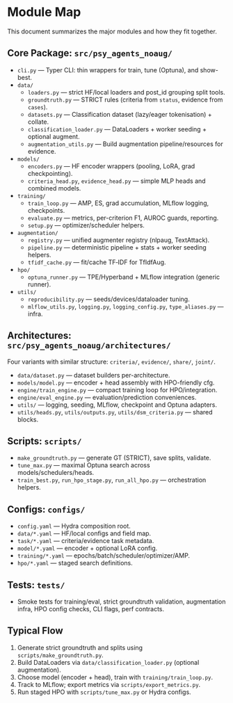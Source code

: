 # Module Map

This document summarizes the major modules and how they fit together.

## Core Package: `src/psy_agents_noaug/`

- `cli.py` — Typer CLI: thin wrappers for train, tune (Optuna), and show-best.
- `data/`
  - `loaders.py` — strict HF/local loaders and post_id grouping split tools.
  - `groundtruth.py` — STRICT rules (criteria from `status`, evidence from `cases`).
  - `datasets.py` — Classification dataset (lazy/eager tokenisation) + collate.
  - `classification_loader.py` — DataLoaders + worker seeding + optional augment.
  - `augmentation_utils.py` — Build augmentation pipeline/resources for evidence.
- `models/`
  - `encoders.py` — HF encoder wrappers (pooling, LoRA, grad checkpointing).
  - `criteria_head.py`, `evidence_head.py` — simple MLP heads and combined models.
- `training/`
  - `train_loop.py` — AMP, ES, grad accumulation, MLflow logging, checkpoints.
  - `evaluate.py` — metrics, per-criterion F1, AUROC guards, reporting.
  - `setup.py` — optimizer/scheduler helpers.
- `augmentation/`
  - `registry.py` —  unified augmenter registry (nlpaug, TextAttack).
  - `pipeline.py` — deterministic pipeline + stats + worker seeding helpers.
  - `tfidf_cache.py` — fit/cache TF‑IDF for TfIdfAug.
- `hpo/`
  - `optuna_runner.py` — TPE/Hyperband + MLflow integration (generic runner).
- `utils/`
  - `reproducibility.py` — seeds/devices/dataloader tuning.
  - `mlflow_utils.py`, `logging.py`, `logging_config.py`, `type_aliases.py` — infra.

## Architectures: `src/psy_agents_noaug/architectures/`

Four variants with similar structure: `criteria/`, `evidence/`, `share/`, `joint/`.

- `data/dataset.py` — dataset builders per-architecture.
- `models/model.py` — encoder + head assembly with HPO-friendly cfg.
- `engine/train_engine.py` — compact training loop for HPO/integration.
- `engine/eval_engine.py` — evaluation/prediction conveniences.
- `utils/` — logging, seeding, MLflow, checkpoint and Optuna adapters.
- `utils/heads.py`, `utils/outputs.py`, `utils/dsm_criteria.py` — shared blocks.

## Scripts: `scripts/`

- `make_groundtruth.py` — generate GT (STRICT), save splits, validate.
- `tune_max.py` — maximal Optuna search across models/schedulers/heads.
- `train_best.py`, `run_hpo_stage.py`, `run_all_hpo.py` — orchestration helpers.

## Configs: `configs/`

- `config.yaml` — Hydra composition root.
- `data/*.yaml` — HF/local configs and field map.
- `task/*.yaml` — criteria/evidence task metadata.
- `model/*.yaml` — encoder + optional LoRA config.
- `training/*.yaml` — epochs/batch/scheduler/optimizer/AMP.
- `hpo/*.yaml` — staged search definitions.

## Tests: `tests/`

- Smoke tests for training/eval, strict groundtruth validation, augmentation infra,
  HPO config checks, CLI flags, perf contracts.

## Typical Flow

1. Generate strict groundtruth and splits using `scripts/make_groundtruth.py`.
2. Build DataLoaders via `data/classification_loader.py` (optional augmentation).
3. Choose model (encoder + head), train with `training/train_loop.py`.
4. Track to MLflow; export metrics via `scripts/export_metrics.py`.
5. Run staged HPO with `scripts/tune_max.py` or Hydra configs.

